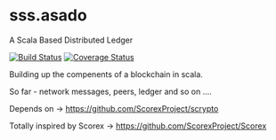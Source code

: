 # sss.asado
A Scala Based Distributed Ledger

[![Build Status](https://travis-ci.org/mcsherrylabs/sss.asado.svg?branch=master)](https://travis-ci.org/mcsherrylabs/sss.asado)   [![Coverage Status](https://coveralls.io/repos/github/mcsherrylabs/sss.asado/badge.svg?branch=master)](https://coveralls.io/github/mcsherrylabs/sss.asado?branch=master)

Building up the compenents of a blockchain in scala.

So far - network messages, peers, ledger and so on .... 

Depends on -> https://github.com/ScorexProject/scrypto

Totally inspired by Scorex -> https://github.com/ScorexProject/Scorex
